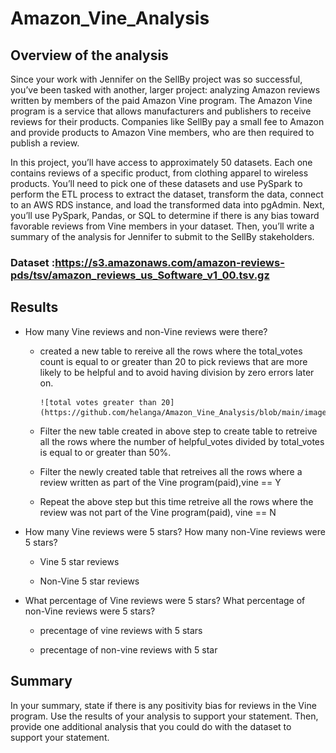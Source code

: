 # Amazon_Vine_Analysis

## Overview of the analysis

Since your work with Jennifer on the SellBy project was so successful, you’ve been tasked with another, larger project: analyzing Amazon reviews written by members of the paid Amazon Vine program. The Amazon Vine program is a service that allows manufacturers and publishers to receive reviews for their products. Companies like SellBy pay a small fee to Amazon and provide products to Amazon Vine members, who are then required to publish a review.

In this project, you’ll have access to approximately 50 datasets. Each one contains reviews of a specific product, from clothing apparel to wireless products. You’ll need to pick one of these datasets and use PySpark to perform the ETL process to extract the dataset, transform the data, connect to an AWS RDS instance, and load the transformed data into pgAdmin. Next, you’ll use PySpark, Pandas, or SQL to determine if there is any bias toward favorable reviews from Vine members in your dataset. Then, you’ll write a summary of the analysis for Jennifer to submit to the SellBy stakeholders.

### Dataset :https://s3.amazonaws.com/amazon-reviews-pds/tsv/amazon_reviews_us_Software_v1_00.tsv.gz


## Results

- How many Vine reviews and non-Vine reviews were there?
 
  - created a new table to rereive all the rows where the total_votes count is equal to or greater than 20 to pick reviews that are more likely to be helpful and to avoid having division by zero errors later on.

    
        ![total votes greater than 20](https://github.com/helanga/Amazon_Vine_Analysis/blob/main/images/totvotesgreat20.PNG)


   - Filter the new table created in above step to create table to retreive all the rows where the number of helpful_votes divided by total_votes is equal to or greater than 50%.


   - Filter the newly created table that retreives all the rows where a review written as part of the Vine program(paid),vine == Y


   - Repeat the above step  but this time retreive all the rows where the review was not part of the Vine program(paid), vine == N

- How many Vine reviews were 5 stars? How many non-Vine reviews were 5 stars?

  - Vine 5 star reviews


  - Non-Vine 5 star reviews

- What percentage of Vine reviews were 5 stars? What percentage of non-Vine reviews were 5 stars?

  - precentage of vine reviews with 5 stars

  - precentage of non-vine reviews with 5 star

## Summary

In your summary, state if there is any positivity bias for reviews in the Vine program. Use the results of your analysis to support your statement. Then, provide one additional analysis that you could do with the dataset to support your statement.
